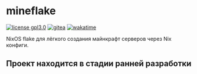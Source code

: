 # mineflake

[![license gpl3.0](https://img.shields.io/static/v1?label=License&message=GPL%203.0&color=FE7D37)](https://git.frsqr.xyz/firesquare/mineflake/src/branch/main/LICENSE) [![gitea](https://img.shields.io/static/v1?label=Code%20on&message=Gitea&color=009C08&logo=gitea)](https://git.frsqr.xyz/firesquare/mineflake) [![wakatime](https://wakatime.com/badge/user/ebd31081-494e-4581-b228-7619d0fe1080/project/c81c6e21-8431-4002-839f-b7e8da67c3ae.svg)](https://wakatime.com/badge/user/ebd31081-494e-4581-b228-7619d0fe1080/project/c81c6e21-8431-4002-839f-b7e8da67c3ae)

NixOS flake для лёгкого создания майнкрафт серверов через Nix конфиги.

## Проект находится в стадии ранней разработки
